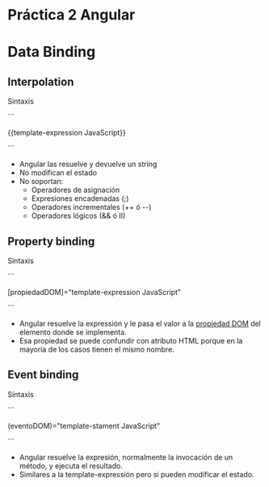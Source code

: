 # Práctica 2 Angular

# Data Binding

## Interpolation

Sintaxis

´´´

{{template-expression JavaScript}}


´´´

- Angular las resuelve y devuelve un string
- No modifican el estado
- No soportan:
    - Operadores de asignación
    - Expresiones encadenadas (;)
    - Operadores incrementales (++ ó --)
    - Operadores lógicos (&& ó II)

## Property binding 

Sintaxis

´´´

[propiedadDOM]="template-expression JavaScript"

´´´

- Angular resuelve la expressión y le pasa el valor a la [propiedad DOM](https://developer.mozilla.org/es/docs/Web/API/Element) del elemento donde se implementa.
- Esa propiedad se puede confundir con atributo HTML porque en la mayoría de los casos tienen el mismo nombre.

## Event binding

Sintaxis 

´´´

(eventoDOM)="template-stament JavaScript"

´´´

- Angular resuelve la expresión, normalmente la invocación de un método, y ejecuta el resultado.
- Similares a la template-expressión pero si pueden modificar el estado.